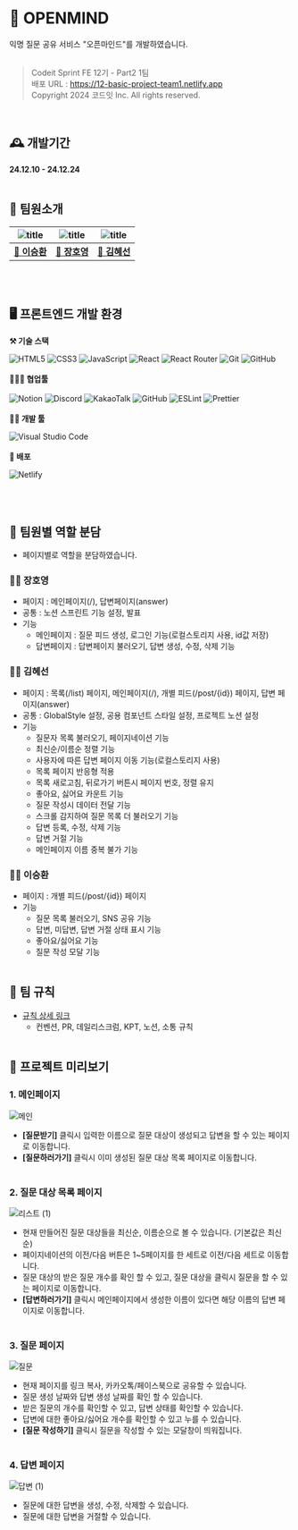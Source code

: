 # 🙋 OPENMIND
익명 질문 공유 서비스 "오픈마인드"를 개발하였습니다.
<br><br>

> Codeit Sprint FE 12기 - Part2 1팀<br>
배포 URL : https://12-basic-project-team1.netlify.app<br>
Copyright 2024 코드잇 Inc. All rights reserved.

<br>

## 🕰️ 개발기간
**24.12.10 - 24.12.24**
<br><br>

## 💫  팀원소개
|![title](https://avatars.githubusercontent.com/u/184628834?v=4)  | ![title](https://avatars.githubusercontent.com/u/82001503?v=4) | ![title](https://avatars.githubusercontent.com/u/184471517?v=4)  |
| --- | --- | --- |
| **<center>[🔗 이승환](https://github.com/mynameishwan)</center>** | **<center>[🔗 장호영](https://github.com/loin99)</center>** | **<center>[🔗 김혜선](https://github.com/llllliii88iiilllll)</center>** |

<br><br>

##  🖥️  프론트엔드 개발 환경

**⚒️  기술 스택**

![HTML5](https://img.shields.io/badge/html5-%23E34F26.svg?style=for-the-badge&logo=html5&logoColor=white) ![CSS3](https://img.shields.io/badge/css3-%231572B6.svg?style=for-the-badge&logo=css3&logoColor=white) ![JavaScript](https://img.shields.io/badge/javascript-%23323330.svg?style=for-the-badge&logo=javascript&logoColor=%23F7DF1E) ![React](https://img.shields.io/badge/react-%2320232a.svg?style=for-the-badge&logo=react&logoColor=%2361DAFB) ![React Router](https://img.shields.io/badge/React_Router-CA4245?style=for-the-badge&logo=react-router&logoColor=white) ![Git](https://img.shields.io/badge/git-%23F05033.svg?style=for-the-badge&logo=git&logoColor=white) ![GitHub](https://img.shields.io/badge/github-%23121011.svg?style=for-the-badge&logo=github&logoColor=white)
<br><br>
**🧑‍🤝‍🧑 협업툴**
<br><br>
![Notion](https://img.shields.io/badge/Notion-%23000000.svg?style=for-the-badge&logo=notion&logoColor=white) ![Discord](https://img.shields.io/badge/Discord-%235865F2.svg?style=for-the-badge&logo=discord&logoColor=white) ![KakaoTalk](https://img.shields.io/badge/kakaotalk-ffcd00.svg?style=for-the-badge&logo=kakaotalk&logoColor=000000) ![GitHub](https://img.shields.io/badge/github-%23121011.svg?style=for-the-badge&logo=github&logoColor=white) ![ESLint](https://img.shields.io/badge/ESLint-4B3263?style=for-the-badge&logo=eslint&logoColor=white) ![Prettier](https://img.shields.io/badge/prettier-%23F7B93E.svg?style=for-the-badge&logo=prettier&logoColor=black)
<br><br>
**🧑‍💻 개발 툴**

![Visual Studio Code](https://img.shields.io/badge/Visual%20Studio%20Code-0078d7.svg?style=for-the-badge&logo=visual-studio-code&logoColor=white) 
<br><br>
**🚀 배포**

![Netlify](https://img.shields.io/badge/netlify-%23000000.svg?style=for-the-badge&logo=netlify&logoColor=#00C7B7)

<br><br>

##  📍 팀원별 역할 분담
- 페이지별로 역할을 분담하였습니다.

### 👨‍💻 장호영
- 페이지 : 메인페이지(/), 답변페이지(answer)
- 공통 : 노션 스프린트 기능 설정, 발표 
- 기능
    - 메인페이지 : 질문 피드 생성, 로그인 기능(로컬스토리지 사용, id값 저장)
    - 답변페이지 : 답변페이지 불러오기, 답변 생성, 수정, 삭제 기능

### 👩‍💻 김혜선
- 페이지 : 목록(/list) 페이지, 메인페이지(/), 개별 피드(/post/{id}) 페이지, 답변 페이지(answer)
- 공통 : GlobalStyle 설정, 공용 컴포넌트 스타일 설정, 프로젝트 노션 설정
- 기능
  - 질문자 목록 불러오기, 페이지네이션 기능
  - 최신순/이름순 정렬 기능
   - 사용자에 따른 답변 페이지 이동 기능(로컬스토리지 사용)
  - 목록 페이지 반응형 적용
  - 목록 새로고침, 뒤로가기 버튼시 페이지 번호, 정렬 유지
  - 좋아요, 싫어요 카운트 기능
  - 질문 작성시 데이터 전달 기능
  - 스크롤 감지하여 질문 목록 더 불러오기 기능
  - 답변 등록, 수정, 삭제 기능
  - 답변 거절 기능
  - 메인페이지 이름 중복 불가 기능


### 🧑‍💻 이승환
- 페이지 : 개별 피드(/post/{id}) 페이지
- 기능
  - 질문 목록 불러오기, SNS 공유 기능
  - 답변, 미답변, 답변 거절 상태 표시 기능
  - 좋아요/싫어요 기능
  - 질문 작성 모달 기능
<br><br>
## 🏁 팀 규칙
- [규칙 상세 링크](https://buly.kr/15NvmwC)  
    - 컨벤션, PR, 데일리스크럼, KPT, 노션, 소통 규칙
<br><br>

## 👀  프로젝트 미리보기
### 1. 메인페이지
![메인](https://github.com/user-attachments/assets/4a2c40b3-e51c-4bef-b2af-4bea9aaee89a)
-  **[질문받기]** 클릭시 입력한 이름으로 질문 대상이 생성되고 답변을 할 수 있는 페이지로 이동합니다.
- **[질문하러가기]** 클릭시 이미 생성된 질문 대상 목록 페이지로 이동합니다.
<br><br>


### 2. 질문 대상 목록 페이지
![리스트 (1)](https://github.com/user-attachments/assets/fdde23dd-91af-41ad-aae4-6b7d86ffc408)
- 현재 만들어진 질문 대상들을 최신순, 이름순으로 볼 수 있습니다. (기본값은 최신순)
- 페이지네이션의 이전/다음 버튼은 1~5페이지를 한 세트로 이전/다음 세트로 이동합니다.
- 질문 대상의 받은 질문 개수를 확인 할 수 있고, 질문 대상을 클릭시 질문을 할 수 있는 페이지로 이동합니다.
- **[답변하러가기]** 클릭시 메인페이지에서 생성한 이름이 있다면 해당 이름의 답변 페이지로 이동합니다.
<br><br>


### 3. 질문 페이지
![질문](https://github.com/user-attachments/assets/6bc0e4b6-7a2a-4863-b2f0-0ac8b5d5f71d)
- 현재 페이지를 링크 복사, 카카오톡/페이스북으로 공유할 수 있습니다.
- 질문 생성 날짜와 답변 생성 날짜를 확인 할 수 있습니다.
- 받은 질문의 개수를 확인할 수 있고, 답변 상태를 확인할 수 있습니다.
- 답변에 대한 좋아요/싫어요 개수를 확인할 수 있고 누를 수 있습니다.
- **[질문 작성하기]** 클릭시 질문을 작성할 수 있는 모달창이 띄워집니다.
<br><br>


### 4. 답변 페이지
![답변 (1)](https://github.com/user-attachments/assets/796b0214-79c8-4ece-9796-f265f252dd74)
- 질문에 대한 답변을 생성, 수정, 삭제할 수 있습니다.
- 질문에 대한 답변을 거절할 수 있습니다.
<br><br>

